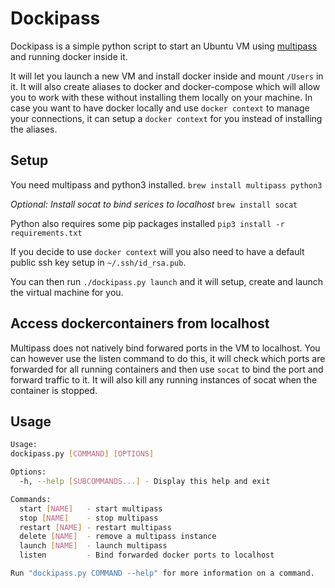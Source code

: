 # Dockipass

Dockipass is a simple python script to start an Ubuntu VM using [multipass](https://multipass.run/) and running docker inside it.

It will let you launch a new VM and install docker inside and mount `/Users` in it. It will also create aliases to docker and docker-compose which will allow you to work with these without installing them locally on your machine. In case you want to have docker locally and use `docker context` to manage your connections, it can  setup a `docker context` for you instead of installing the aliases. 

## Setup
You need multipass and python3 installed. 
`brew install multipass python3`

*Optional: Install socat to bind serices to localhost* 
`brew install socat`

Python also requires some pip packages installed
`pip3 install -r requirements.txt`

If you decide to use `docker context` will you also need to have a default public ssh key setup in `~/.ssh/id_rsa.pub`.

You can then run `./dockipass.py launch` and it will setup, create and launch the virtual machine for you.

## Access dockercontainers from localhost
Multipass does not natively bind forwared ports in the VM to localhost. You can however use the listen command to do this, it will check which ports are forwarded for all running containers and then use `socat` to bind the port and forward traffic to it. It will also kill any running instances of socat when the container is stopped. 

## Usage
```sh
Usage:
dockipass.py [COMMAND] [OPTIONS]

Options:
  -h, --help [SUBCOMMANDS...] - Display this help and exit

Commands:
  start [NAME]   - start multipass
  stop [NAME]    - stop multipass
  restart [NAME] - restart multipass
  delete [NAME]  - remove a multipass instance
  launch [NAME]  - launch multipass
  listen         - Bind forwarded docker ports to localhost

Run "dockipass.py COMMAND --help" for more information on a command.
```